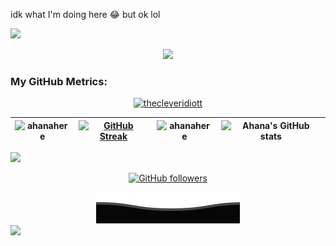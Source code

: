 idk what I'm doing here 😂 but ok lol

<img src="https://user-images.githubusercontent.com/73097560/115834477-dbab4500-a447-11eb-908a-139a6edaec5c.gif">


<div align="center">
 
![](https://quotes-github-readme.vercel.app/api?type=horizontal&width=25&theme=nord&no-bg=true)
 
</div>

<h3>My GitHub Metrics:</h3>

<p align="center"><a href="https://github.com/ryo-ma/github-profile-trophy"><img src="https://github-profile-trophy.vercel.app/?username=ahanahere&theme=onedark&no-bg=true&no-frame=true&column=-1" alt="thecleveridiott" /></a></p>

| <img align="center" src="https://github-readme-stats.vercel.app/api?username=ahanahere&show_icons=true&locale=en&theme=transparent" alt="ahanahere" /> | [![GitHub Streak](https://github-readme-streak-stats.herokuapp.com?user=ahanahere&border_radius=7&card_width=485&background=EBEBEB00&dates=078FE3&currStreakNum=CDC026&ring=EB9223&sideNums=06ABD1&sideLabels=EB5454&stroke=2C3043&border=282A31)](https://git.io/streak-stats) | <img align="center" src="https://github-readme-stats.vercel.app/api/top-langs?username=ahanahere&show_icons=true&locale=en&layout=compact&theme=transparent&langs_count=10" alt="ahanahere" /> | ![Ahana's GitHub stats](https://github-readme-stats.vercel.app/api?username=ahanahere\&rank_icon=percentile&hide=stars,commits,prs,issues,contribs&locale=en&theme=transparent) |
| --- | --- | --- | --- |

[![](https://github-readme-activity-graph.vercel.app/graph?username=ahanahere&bg_color=00000000&color=008bf5&line=000000&point=403d3d&area=true&hide_border=truecard_width=85)](https://github.com/ashutosh00710/github-readme-activity-graph) 

<div align="center">
	
[![GitHub followers](https://img.shields.io/github/followers/ahanahere.svg?style=social&label=Follow)](https://github.com/ahanahere?tab=followers)
 
<img src ="https://github.com/TheCleverIdiott/TheCleverIdiott/blob/main/assets/bottom.svg">
	
</div>

<img src="https://user-images.githubusercontent.com/73097560/115834477-dbab4500-a447-11eb-908a-139a6edaec5c.gif">
